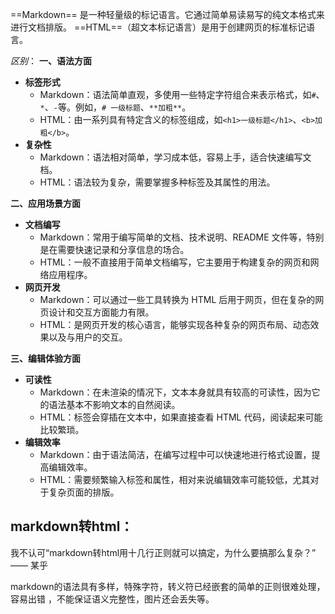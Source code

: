 ==Markdown== 是一种轻量级的标记语言。它通过简单易读易写的纯文本格式来进行文档排版。
==HTML==（超文本标记语言）是用于创建网页的标准标记语言。

*区别*：
**一、语法方面**

  

- **标签形式**
    - Markdown：语法简单直观，多使用一些特定字符组合来表示格式，如`#`、`*`、`-`等。例如，`# 一级标题`、`**加粗**`。
    - HTML：由一系列具有特定含义的标签组成，如`<h1>一级标题</h1>`、`<b>加粗</b>`。
- **复杂性**
    - Markdown：语法相对简单，学习成本低，容易上手，适合快速编写文档。
    - HTML：语法较为复杂，需要掌握多种标签及其属性的用法。

  

**二、应用场景方面**

  

- **文档编写**
    - Markdown：常用于编写简单的文档、技术说明、README 文件等，特别是在需要快速记录和分享信息的场合。
    - HTML：一般不直接用于简单文档编写，它主要用于构建复杂的网页和网络应用程序。
- **网页开发**
    - Markdown：可以通过一些工具转换为 HTML 后用于网页，但在复杂的网页设计和交互方面能力有限。
    - HTML：是网页开发的核心语言，能够实现各种复杂的网页布局、动态效果以及与用户的交互。

  

**三、编辑体验方面**

  

- **可读性**
    - Markdown：在未渲染的情况下，文本本身就具有较高的可读性，因为它的语法基本不影响文本的自然阅读。
    - HTML：标签会穿插在文本中，如果直接查看 HTML 代码，阅读起来可能比较繁琐。
- **编辑效率**
    - Markdown：由于语法简洁，在编写过程中可以快速地进行格式设置，提高编辑效率。
    - HTML：需要频繁输入标签和属性，相对来说编辑效率可能较低，尤其对于复杂页面的排版。




## markdown转html：
我不认可“markdown转html用十几行正则就可以搞定，为什么要搞那么复杂？” —— 某乎

markdown的语法具有多样，特殊字符，转义符已经嵌套的简单的正则很难处理，容易出错
，不能保证语义完整性，图片还会丢失等。